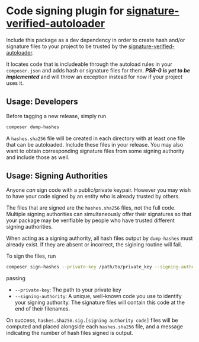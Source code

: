 # Code signing plugin for [signature-verified-autoloader](https://github.com/curator-wik/composer-signature-verified-autoloader)

Include this package as a dev dependency in order to create hash and/or
signature files to your project to be trusted by the [signature-verified-autoloader](https://github.com/curator-wik/composer-signature-verified-autoloader).

It locates code that is includeable through the autoload rules in your `composer.json`
and adds hash or signature files for them. ***PSR-0 is yet to be implemented*** and will throw
an exception instead for now if your project uses it.

## Usage: Developers
Before tagging a new release, simply run
```bash
composer dump-hashes
```
A `hashes.sha256` file will be created in each directory with at least one file that
can be autoloaded. Include these files in your release. You may also want to obtain
corresponding signature files from some signing authority and include those as well.

## Usage: Signing Authorities
Anyone *can* sign code with a public/private keypair. However you may wish to
have your code signed by an entity who is already trusted by others.

The files that are signed are the `hashes.sha256` files, not the full code.
Multiple signing authorities can simultaneously offer their signatures so that
your package may be verifiable by people who have trusted different signing
authorities.

When acting as a signing authority, all hash files output by `dump-hashes` must
already exist. If they are absent or incorrect, the sigining routine will fail.

To sign the files, run
```bash
composer sign-hashes --private-key /path/to/private_key --signing-authority poc
```
passing
  * `--private-key`: The path to your private key
  * `--signing-authority`: A unique, well-known code you use to identify your
     signing authority. The signature files will contain this code at the end
     of their filenames.
     
On success, `hashes.sha256.sig.[signing authority code]` files will be computed
and placed alongside each `hashes.sha256` file, and a message indicating the
number of hash files signed is output.